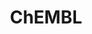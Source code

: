 ---
layout: default
bigquery: https://console.cloud.google.com/bigquery?p=patents-public-data&d=ebi_chembl&page=dataset
citation: '"The ChEMBL database in 2017." Anna Gaulton, Anne Hersey, Michał Nowotka,
  A Patrícia Bento, Jon Chambers, David Mendez, Prudence Mutowo, Francis Atkinson,
  Louisa J Bellis, Elena Cibrián-Uhalte, Mark Davies, Nathan Dedman, Anneli Karlsson,
  María Paula Magariños, John P Overington, George Papadatos, Ines Smit, Andrew R
  Leach Nucleic acids Research (2017) 45 (Database Issue), D945-D954'
contributors: European Bioinformatics Institute
cost: None
description: ChEMBL Data is a manually curated database of small molecules used in
  drug discovery, including information about existing patented drugs.
documentation: 'schema: https://www.ebi.ac.uk/chembl/db_schema


  '
last_edit: 04/06/2022, 20:59:45
location: https://console.cloud.google.com/marketplace/product/google_patents_public_datasets/chembl
maintained_by: EMBL-EBI, an outstation of European Molecular Biology Laboratory
related_publications: '

  ChEMBL: towards direct deposition of bioassay data.


  Mendez D, Gaulton A, Bento AP, Chambers J, De Veij M, Félix E, Magariños MP, Mosquera
  JF, Mutowo P, Nowotka M, Gordillo-Marañón M, Hunter F, Junco L, Mugumbate G, Rodriguez-Lopez
  M, Atkinson F, Bosc N, Radoux CJ, Segura-Cabrera A, Hersey A, Leach AR.


  — Nucleic Acids Res. 2019; 47(D1):D930-D940. doi: 10.1093/nar/gky1075

  '
schema_fields:
- path
- assay_cell_type
- metabolite_record_id
- standard_type
- last_active
- doc_id
- assay_id
- ddd_id
- value
- text_value
- atc_code
- abstract
- mol_atc_id
- patent_id
- published_value
- molecule_type
- dosed_ingredient
- alogp
- idx
- std_act_id
- toid
- indication_class
- src_compound_id
- mc_tax_id
- tid_fixed
- smid
- volume
- enzyme_tid
- ddd_value
- clo_id
- curation_comment
- trade_name
- standard_text_value
- pchembl_value
- withdrawn_reason
- homologue
- full_mwt
- upper_value
- irac_class_id
- units
- qed_weighted
- assay_category
- therapeutic_flag
- publication_number
- ddd_comment
- assay_param_id
- l3
- compsyn_id
- comp_class_id
- warning_country
- normal_range_max
- hba_lipinski
- delist_flag
- sei
- ridx
- aromatic_rings
- level3
- record_id
- acd_logd
- synonyms
- comp_go_id
- who_extra
- relation
- full_molformula
- metref_id
- sitecomp_id
- published_units
- l7
- ddd_admr
- tissue_id
- domain_type
- curated_by
- stem
- issue
- canonical_smiles
- efo_term
- country
- parameter_type
- acd_most_bpka
- le
- related_tid
- level1_description
- first_approval
- db_source
- ref_type
- sequence
- prediction_method
- target_desc
- version
- cell_source_tissue
- journal
- usan_year
- target_type
- drug_product_flag
- psa
- standard_relation
- standard_inchi
- ro3_pass
- mc_target_type
- lle
- uo_units
- pref_name
- parent_id
- alert_id
- activity_count
- assay_source
- mutation
- prod_pat_id
- sequence_md5sum
- published_relation
- frac_code
- ddd_units
- cx_most_apka
- rtb
- variant_id
- data_validity_comment
- black_box_warning
- hba
- subgroup
- num_alerts
- cellosaurus_id
- cell_source_organism
- organism
- source_domain_id
- aidx
- met_comment
- title
- indref_id
- stat
- domain_name
- molsyn_id
- chembl_id
- bao_endpoint
- major_class
- parent_molregno
- standard_value
- set_name
- cell_description
- l4
- assay_organism
- isoform
- definition
- patent_use_code
- hbd_lipinski
- actsm_id
- substrate_record_id
- innovator_company
- aspect
- entity_type
- updated_on
- patent_no
- parenteral
- tax_id
- priority
- mesh_heading
- previous_company
- submission_date
- type
- mc_target_accession
- warning_description
- assay_type
- frac_class_id
- cpd_str_alert_id
- l5
- availability_type
- applicant_full_name
- normal_range_min
- mol_irac_id
- first_in_class
- warnref_id
- warning_id
- drug_substance_flag
- component_synonym
- first_page
- end_position
- structure_type
- ingredient
- nda_type
- bto_id
- num_ro5_violations
- usan_stem
- cl_lincs_id
- component_id
- class_level
- src_assay_id
- level3_description
- compound_key
- cell_id
- warning_type
- name
- class_type
- bao_format
- parent_type
- db_version
- annotation
- target_mapping
- selectivity_comment
- mc_target_name
- mw_freebase
- confidence
- pathway_id
- level2
- syn_type
- irac_code
- prodrug
- as_id
- disease_efficacy
- level4
- withdrawn_class
- hbd
- mec_id
- start_position
- level4_description
- helm_notation
- usan_stem_id
- rgid
- molecular_mechanism
- met_id
- description
- cell_name
- mol_frac_id
- relationship_type
- who_name
- standard_upper_value
- oral
- alert_name
- species_group_flag
- acd_most_apka
- caloha_id
- tid
- biocomp_id
- max_phase_for_ind
- res_stem_id
- assay_desc
- num_lipinski_ro5_violations
- strength
- polymer_flag
- research_stem
- bao_id
- topical
- natural_product
- efo_id
- mw_monoisotopic
- level5
- tbl
- enzyme_name
- direct_interaction
- withdrawn_country
- log_id
- l8
- assay_tax_id
- relationship_desc
- parameter_value
- action_type
- updated_by
- label
- protein_class_desc
- ref_url
- site_residues
- assay_subcellular_fraction
- go_id
- cidx
- pubmed_id
- stem_class
- source
- protein_class_synonym
- active_molregno
- withdrawn_flag
- drug_record_id
- result_flag
- approval_date
- standard_inchi_key
- uberon_id
- domain_id
- protclasssyn_id
- mechanism_comment
- drugind_id
- met_conversion
- mesh_id
- potential_duplicate
- activity_comment
- status
- relationship
- withdrawn_year
- level1
- usan_stem_definition
- doc_type
- route
- mc_organism
- short_name
- chirality
- patent_expire_date
- level2_description
- standard_units
- confidence_score
- co_stem_id
- mecref_id
- l6
- acd_logp
- creation_date
- alert_set_id
- molecular_species
- compound_name
- hrac_code
- src_short_name
- hrac_class_id
- ad_type
- site_name
- oc_id
- domain_description
- assay_test_type
- orig_description
- ref_id
- formulation_id
- published_type
- authors
- src_id
- job_id
- cell_source_tax_id
- protein_class_id
- max_phase
- cx_most_bpka
- parent_go_id
- year
- smarts
- active_ingredient
- chebi_par_id
- standard_flag
- comments
- inorganic_flag
- ap_id
- cx_logd
- l1
- assay_class_id
- component_type
- activity_id
- targrel_id
- targcomp_id
- molregno
- warning_year
- site_id
- molfile
- binding_site_comment
- src_description
- l2
- mechanism_of_action
- ass_cls_map_id
- last_page
- qudt_units
- heavy_atoms
- product_id
- warning_class
- compd_id
- company
- assay_tissue
- bei
- doi
- dosage_form
- cell_ontology_id
- assay_strain
- mol_hrac_id
- pathway_key
- cx_logp
- entity_id
- downgraded
- predbind_id
- accession
- usan_substem
shortname: chembl
tags:
- biotechnology
- health
- chemical
- bioinformatics
- medical
terms_of_use: CC BY-SA 3.0
title: ChEMBL
uuid: e232a192-965c-4ec9-904c-155b6dfe56c5
---